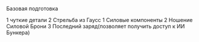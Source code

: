 
Базовая подготовка

1 чуткие детали
	2 Стрельба из Гаусс
1 Силовые компоненты 
	2 Ношение Силовой Брони
3 Последний заряд(позволяет получить доступ к ИИ Бункера)